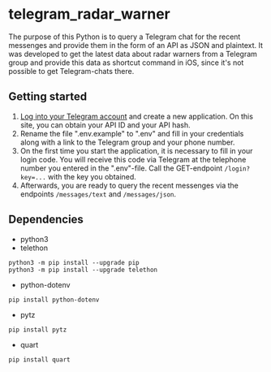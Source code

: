 # telegram_radar_warner

The purpose of this Python is to query a Telegram chat for the recent messenges and provide them in the form of an API as JSON and plaintext. It was developed to get the latest data about radar warners from a Telegram group and provide this data as shortcut command in iOS, since it's not possible to get Telegram-chats there. 

## Getting started
1) [Log into your Telegram account](https://my.telegram.org/) and create a new application. On this site, you can obtain your API ID and your API hash.
2) Rename the file ".env.example" to ".env" and fill in your credentials along with a link to the Telegram group and your phone number.
3) On the first time you start the application, it is necessary to fill in your login code. You will receive this code via Telegram at the telephone number you entered in the ".env"-file. Call the GET-endpoint `/login?key=...` with the key you obtained.
4) Afterwards, you are ready to query the recent messenges via the endpoints `/messages/text` and `/messages/json`. 

## Dependencies

- python3
- telethon
```
python3 -m pip install --upgrade pip
python3 -m pip install --upgrade telethon
``` 
- python-dotenv
```
pip install python-dotenv
```
- pytz
```
pip install pytz
```
- quart
```
pip install quart
```